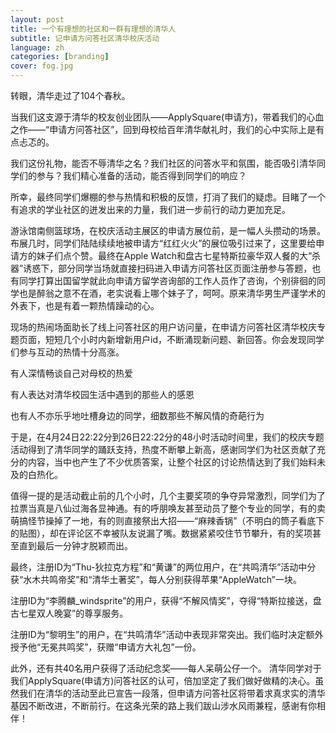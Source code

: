 ```yaml
---
layout: post
title: 一个有理想的社区和一群有理想的清华人
subtitle: 记申请方问答社区清华校庆活动
language: zh
categories: [branding]
cover: fog.jpg
---
```


转眼，清华走过了104个春秋。

当我们这支源于清华的校友创业团队——ApplySquare(申请方)，带着我们的心血之作——“申请方问答社区”，回到母校给百年清华献礼时，我们的心中实际上是有点忐忑的。

我们这份礼物，能否不辱清华之名？我们社区的问答水平和氛围，能否吸引清华同学们的参与？我们精心准备的活动，能否得到同学们的响应？

所幸，最终同学们爆棚的参与热情和积极的反馈，打消了我们的疑虑。目睹了一个有追求的学业社区的迸发出来的力量，我们进一步前行的动力更加充足。

游泳馆南侧篮球场，在校庆活动主展区的申请方展位前，是一幅人头攒动的场景。布展几时，同学们陆陆续续地被申请方“红红火火”的展位吸引过来了，这里要给申请方的妹子们点个赞。最终在Apple Watch和盘古七星特斯拉豪华双人餐的大“杀器”诱惑下，部分同学当场就直接扫码进入申请方问答社区页面注册参与答题，也有同学打算出国留学就此向申请方留学咨询部的工作人员作了咨询，个别徘徊的同学也是醉翁之意不在酒，老实说看上哪个妹子了，呵呵。原来清华男生严谨学术的外表下，也是有着一颗热情躁动的心。


现场的热闹场面助长了线上问答社区的用户访问量，在申请方问答社区清华校庆专题页面，短短几个小时内新增新用户id，不断涌现新问题、新回答。你会发现同学们参与互动的热情十分高涨。

有人深情畅谈自己对母校的热爱


有人表达对清华校园生活中遇到的那些人的感恩

也有人不亦乐乎地吐槽身边的同学，细数那些不解风情的奇葩行为

于是，在4月24日22:22分到26日22:22分的48小时活动时间里，我们的校庆专题活动得到了清华同学的踊跃支持，热度不断攀上新高，感谢同学们为社区贡献了充分的内容，当中也产生了不少优质答案，让整个社区的讨论热情达到了我们始料未及的白热化。

值得一提的是活动截止前的几个小时，几个主要奖项的争夺异常激烈，同学们为了拉票当真是八仙过海各显神通。有的呼朋唤友甚至动员了整个专业的同学，有的卖萌搞怪节操掉了一地，有的则直接祭出大招——“麻辣香锅”（不明白的筒子看底下的贴图），却在评论区不幸被队友说漏了嘴。数据紧紧咬住节节攀升，有的奖项甚至直到最后一分钟才脱颖而出。

最终，注册ID为“Thu-狄拉克方程”和“黄谦”的两位用户，在“共鸣清华”活动中分获“水木共鸣帝奖”和“清华土著奖”，每人分别获得苹果“AppleWatch”一块。

注册ID为“李腾麟_windsprite”的用户，获得“不解风情奖”，夺得“特斯拉接送，盘古七星双人晚宴”的尊享服务。

注册ID为“黎明生”的用户，在“共鸣清华”活动中表现非常突出。我们临时决定额外授予他“无冕共鸣奖”，获赠“申请方大礼包”一份。

此外，还有共40名用户获得了活动纪念奖——每人呆萌公仔一个。
清华同学对于我们ApplySquare(申请方)问答社区的认可，倍加坚定了我们做好做精的决心。虽然我们在清华的活动至此已宣告一段落，但申请方问答社区将带着求真求实的清华基因不断改进，不断前行。在这条光荣的路上我们跋山涉水风雨兼程，感谢有你相伴！